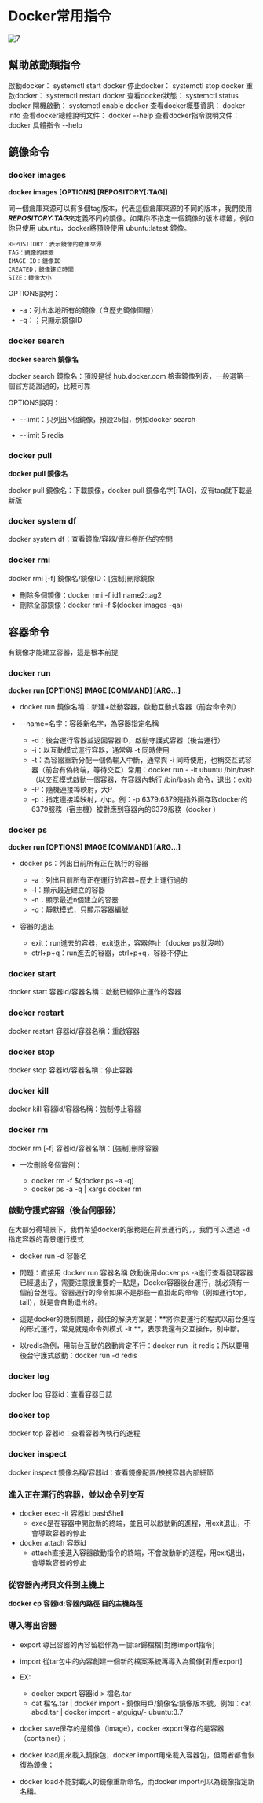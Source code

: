 # Docker常用指令
![7](imgs/7.png)

## 幫助啟動類指令

啟動docker： systemctl start docker
停止docker： systemctl stop docker
重啟docker： systemctl restart docker
查看docker狀態： systemctl status docker
開機啟動： systemctl enable docker
查看docker概要資訊： docker info
查看docker總體說明文件： docker --help
查看docker指令說明文件： docker 具體指令 --help

## 鏡像命令

### docker images

**docker images [OPTIONS] [REPOSITORY[:TAG]]**

同一個倉庫來源可以有多個tag版本，代表這個倉庫來源的不同的版本，我們使用 ***REPOSITORY:TAG***來定義不同的鏡像。如果你不指定一個鏡像的版本標籤，例如你只使用 ubuntu，docker將預設使用 ubuntu:latest 鏡像。

```
REPOSITORY：表示鏡像的倉庫來源
TAG：鏡像的標籤
IMAGE ID：鏡像ID
CREATED：鏡像建立時間
SIZE：鏡像大小
```

OPTIONS說明：

- -a：列出本地所有的鏡像（含歷史鏡像圖層）
- -q：；只顯示鏡像ID


### docker search

**docker search 鏡像名**

docker search 鏡像名：預設是從 hub.docker.com 檢索鏡像列表，一般選第一個官方認證過的，比較可靠

OPTIONS說明：

- --limit：只列出N個鏡像，預設25個，例如docker search 

- --limit 5 redis

### docker pull 

**docker pull 鏡像名**

docker pull 鏡像名：下載鏡像，docker pull 鏡像名字[:TAG]，沒有tag就下載最新版

### docker system df

docker system df：查看鏡像/容器/資料卷所佔的空間

### docker rmi

docker rmi [-f] 鏡像名/鏡像ID：[強制]刪除鏡像

- 刪除多個鏡像：docker rmi -f id1 name2:tag2
- 刪除全部鏡像：docker rmi -f $(docker images -qa)


## 容器命令

有鏡像才能建立容器，這是根本前提

### docker run

**docker run [OPTIONS] IMAGE [COMMAND] [ARG...]**

- docker run 鏡像名稱：新建+啟動容器，啟動互動式容器（前台命令列）

- --name=名字：容器新名字，為容器指定名稱
  - -d：後台運行容器並返回容器ID，啟動守護式容器（後台運行）
  - -i：以互動模式運行容器，通常與 -t 同時使用
  - -t：為容器重新分配一個偽輸入中斷，通常與 -i 同時使用，也稱交互式容器（前台有偽終端，等待交互）常用：docker run - -it ubuntu /bin/bash（以交互模式啟動一個容器，在容器內執行 /bin/bash 命令，退出：exit）
  - -P：隨機連接埠映射，大P
  - -p：指定連接埠映射，小p。例：-p 6379:6379是指外面存取docker的6379服務（宿主機）被對應到容器內的6379服務（docker ）

### docker ps

**docker run [OPTIONS] IMAGE [COMMAND] [ARG...]**

- docker ps：列出目前所有正在執行的容器

  - -a：列出目前所有正在運行的容器+歷史上運行過的
  - -l：顯示最近建立的容器
  - -n：顯示最近n個建立的容器
  - -q：靜默模式，只顯示容器編號
- 容器的退出

  - exit：run進去的容器，exit退出，容器停止（docker ps就沒啦）
  - ctrl+p+q：run進去的容器，ctrl+p+q，容器不停止

### docker start

docker start 容器id/容器名稱：啟動已經停止運作的容器

### docker restart

docker restart 容器id/容器名稱：重啟容器

### docker stop

docker stop 容器id/容器名稱：停止容器

### docker kill

docker kill 容器id/容器名稱：強制停止容器

### docker rm

docker rm [-f] 容器id/容器名稱：[強制]刪除容器

- 一次刪除多個實例：

  - docker rm -f $(docker ps -a -q)
  - docker ps -a -q | xargs docker rm


### 啟動守護式容器（後台伺服器）

在大部分得場景下，我們希望docker的服務是在背景運行的，，我們可以透過 -d 指定容器的背景運行模式

- docker run -d 容器名

- 問題：直接用 docker run 容器名稱 啟動後用docker ps -a進行查看發現容器已經退出了，需要注意很重要的一點是，Docker容器後台運行，就必須有一個前台進程。容器運行的命令如果不是那些一直掛起的命令（例如運行top，tail），就是會自動退出的。

- 這是docker的機制問題，最佳的解決方案是：**將你要運行的程式以前台進程的形式運行，常見就是命令列模式 -it **，表示我還有交互操作，別中斷。

- 以redis為例，用前台互動的啟動肯定不行：docker run -it redis；所以要用後台守護式啟動：docker run -d redis

### docker log

docker log 容器id：查看容器日誌

### docker top

docker top 容器id：查看容器內執行的進程

### docker inspect

docker inspect 鏡像名稱/容器id：查看鏡像配置/檢視容器內部細節


### 進入正在運行的容器，並以命令列交互

- docker exec -it 容器id bashShell
  - exec是在容器中開啟新的終端，並且可以啟動新的進程，用exit退出，不會導致容器的停止
- docker attach 容器id
  - attach直接進入容器啟動指令的終端，不會啟動新的進程，用exit退出，會導致容器的停止
  

### 從容器內拷貝文件到主機上

**docker cp 容器id:容器內路徑 目的主機路徑**


### 導入導出容器

- export 導出容器的內容留給作為一個tar歸檔檔[對應import指令]
- import 從tar包中的內容創建一個新的檔案系統再導入為鏡像[對應export]

- EX:

  - docker export 容器id > 檔名.tar
  - cat 檔名.tar | docker import - 鏡像用戶/鏡像名:鏡像版本號，例如：cat abcd.tar | docker import - atguigu/- ubuntu:3.7


- docker save保存的是鏡像（image），docker export保存的是容器（container）；
- docker load用來載入鏡像包，docker import用來載入容器包，但兩者都會恢復為鏡像；
- docker load不能對載入的鏡像重新命名，而docker import可以為鏡像指定新名稱。

